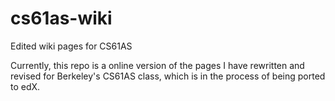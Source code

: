 cs61as-wiki
===========

Edited wiki pages for CS61AS

Currently, this repo is a online version of the pages I have rewritten and revised for Berkeley's CS61AS class, which is in the process of being ported to edX.
